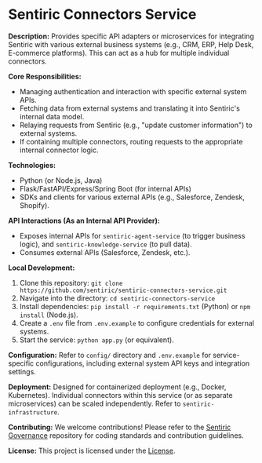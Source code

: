 # Sentiric Connectors Service

**Description:** Provides specific API adapters or microservices for integrating Sentiric with various external business systems (e.g., CRM, ERP, Help Desk, E-commerce platforms). This can act as a hub for multiple individual connectors.

**Core Responsibilities:**
*   Managing authentication and interaction with specific external system APIs.
*   Fetching data from external systems and translating it into Sentiric's internal data model.
*   Relaying requests from Sentiric (e.g., "update customer information") to external systems.
*   If containing multiple connectors, routing requests to the appropriate internal connector logic.

**Technologies:**
*   Python (or Node.js, Java)
*   Flask/FastAPI/Express/Spring Boot (for internal APIs)
*   SDKs and clients for various external APIs (e.g., Salesforce, Zendesk, Shopify).

**API Interactions (As an Internal API Provider):**
*   Exposes internal APIs for `sentiric-agent-service` (to trigger business logic), and `sentiric-knowledge-service` (to pull data).
*   Consumes external APIs (Salesforce, Zendesk, etc.).

**Local Development:**
1.  Clone this repository: `git clone https://github.com/sentiric/sentiric-connectors-service.git`
2.  Navigate into the directory: `cd sentiric-connectors-service`
3.  Install dependencies: `pip install -r requirements.txt` (Python) or `npm install` (Node.js).
4.  Create a `.env` file from `.env.example` to configure credentials for external systems.
5.  Start the service: `python app.py` (or equivalent).

**Configuration:**
Refer to `config/` directory and `.env.example` for service-specific configurations, including external system API keys and integration settings.

**Deployment:**
Designed for containerized deployment (e.g., Docker, Kubernetes). Individual connectors within this service (or as separate microservices) can be scaled independently. Refer to `sentiric-infrastructure`.

**Contributing:**
We welcome contributions! Please refer to the [Sentiric Governance](https://github.com/sentiric/sentiric-governance) repository for coding standards and contribution guidelines.

**License:**
This project is licensed under the [License](LICENSE).
